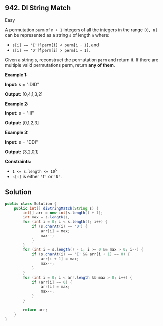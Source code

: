 ## 942\. DI String Match

Easy

A permutation `perm` of `n + 1` integers of all the integers in the range `[0, n]` can be represented as a string `s` of length `n` where:

*   `s[i] == 'I'` if `perm[i] < perm[i + 1]`, and
*   `s[i] == 'D'` if `perm[i] > perm[i + 1]`.

Given a string `s`, reconstruct the permutation `perm` and return it. If there are multiple valid permutations perm, return **any of them**.

**Example 1:**

**Input:** s = "IDID"

**Output:** [0,4,1,3,2]

**Example 2:**

**Input:** s = "III"

**Output:** [0,1,2,3]

**Example 3:**

**Input:** s = "DDI"

**Output:** [3,2,0,1]

**Constraints:**

*   <code>1 <= s.length <= 10<sup>5</sup></code>
*   `s[i]` is either `'I'` or `'D'`.

## Solution

```java
public class Solution {
    public int[] diStringMatch(String s) {
        int[] arr = new int[s.length() + 1];
        int max = s.length();
        for (int i = 0; i < s.length(); i++) {
            if (s.charAt(i) == 'D') {
                arr[i] = max;
                max--;
            }
        }
        for (int i = s.length() - 1; i >= 0 && max > 0; i--) {
            if (s.charAt(i) == 'I' && arr[i + 1] == 0) {
                arr[i + 1] = max;
                max--;
            }
        }
        for (int i = 0; i < arr.length && max > 0; i++) {
            if (arr[i] == 0) {
                arr[i] = max;
                max--;
            }
        }

        return arr;
    }
}
```